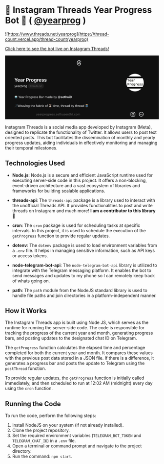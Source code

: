 # 🧵 Instagram Threads Year Progress Bot 🤖 ( [@yearprog](https://www.threads.net/@yearprog) )

![https://www.threads.net/yearprog](https://thread-count.vercel.app/thread-count/yearprog)

[Click here to see the bot live on Instagram Threads!](https://www.threads.net/@yearprog)

[![@yearprog account preview](assets/account-preview.webp)](https://www.threads.net/@yearprog)

Instagram Threads is a social media app developed by Instagram (Meta), designed to replicate the functionality of Twitter. It allows users to post text oriented posts. This bot facilitates the dissemination of monthly and yearly progress updates, aiding individuals in effectively monitoring and managing their temporal milestones.

## Technologies Used

- **Node.js**: Node.js is a secure and efficient JavaScript runtime used for executing server-side code in this project. It offers a non-blocking, event-driven architecture and a vast ecosystem of libraries and frameworks for building scalable applications.

- **threads-api**: The `threads-api` package is a library used to interact with the unofficial Threads API. It provides functionalities to post and write threads on Instagram and much more!
  **I am a contributor to this library 🎉**

- **cron**: The `cron` package is used for scheduling tasks at specific intervals. In this project, it is used to schedule the execution of the `getProgress` function to provide regular updates.

- **dotenv**: The `dotenv` package is used to load environment variables from a `.env` file. It helps in managing sensitive information, such as API keys or access tokens.

- **node-telegram-bot-api**: The `node-telegram-bot-api` library is utilized to integrate with the Telegram messaging platform. It enables the bot to send messages and updates to my phone so I can remotely keep track of whats going on.

- **path**: The `path` module from the NodeJS standard library is used to handle file paths and join directories in a platform-independent manner.

## How it Works

The Instagram Threads app is built using Node JS, which serves as the runtime for running the server-side code. The code is responsible for tracking the progress of the current year and month, generating progress bars, and posting updates to the designated chat ID on Telegram.

The `getProgress` function calculates the elapsed time and percentage completed for both the current year and month. It compares these values with the previous post data stored in a JSON file. If there is a difference, it generates a progress bar and posts the update to Telegram using the `postThread` function.

To provide regular updates, the `getProgress` function is initially called immediately, and then scheduled to run at 12:02 AM (midnight) every day using the `cron` function.

## Running the Code

To run the code, perform the following steps:

1. Install NodeJS on your system (if not already installed).
2. Clone the project repository.
3. Set the required environment variables (`TELEGRAM_BOT_TOKEN` and `TELEGRAM_CHAT_ID`) in a `.env` file.
4. Open a terminal or command prompt and navigate to the project directory.
5. Run the command: `npm start`.
